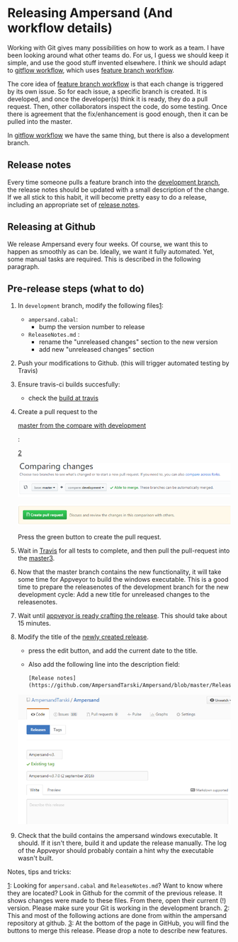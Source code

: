 # Releasing Ampersand \(And workflow details\)

Working with Git gives many possibilities on how to work as a team. I have been looking around what other teams do. For us, I guess we should keep it simple, and use the good stuff invented elsewhere. I think we should adapt to [gitflow workflow](https://www.atlassian.com/git/tutorials/comparing-workflows/gitflow-workflow), which uses [feature branch workflow](https://www.atlassian.com/git/tutorials/comparing-workflows/feature-branch-workflow).

The core idea of [feature branch workflow](https://www.atlassian.com/git/tutorials/comparing-workflows/feature-branch-workflow) is that each change is triggered by its own issue. So for each issue, a specific branch is created. It is developed, and once the developer\(s\) think it is ready, they do a pull request. Then, other collaborators inspect the code, do some testing. Once there is agreement that the fix/enhancement is good enough, then it can be pulled into the master.

In [gitflow workflow](https://www.atlassian.com/git/tutorials/comparing-workflows/gitflow-workflow) we have the same thing, but there is also a development branch.

## Release notes

Every time someone pulls a feature branch into the [development branch](https://github.com/AmpersandTarski/Ampersand/tree/development), the release notes should be updated with a small description of the change. If we all stick to this habit, it will become pretty easy to do a release, including an appropriate set of [release notes](https://github.com/AmpersandTarski/Ampersand/blob/development/ReleaseNotes.md).

## Releasing at Github

We release Ampersand every four weeks. Of course, we want this to happen as smoothly as can be. Ideally, we want it fully automated. Yet, some manual tasks are required. This is described in the following paragraph.

## Pre-release steps \(what to do\)

1. In `development` branch, modify the following files[1](releasing-ampersand-and-workflow-details.md#myfootnote1):
   * `ampersand.cabal`: 
     * bump the version number to release
   * `ReleaseNotes.md` : 
     * rename the "unreleased changes" section to the new version
     * add new "unreleased changes" section
2. Push your modifications to Github. \(this will trigger automated testing by Travis\)
3. Ensure travis-ci builds succesfully:
   * check the [build at travis](https://travis-ci.org/AmpersandTarski/Ampersand)
4. Create a pull request to the 

   [master from the compare with development](https://github.com/AmpersandTarski/Ampersand/compare/master...development)

   :

   [2](releasing-ampersand-and-workflow-details.md#myfootnote2)

   ![](../.gitbook/assets/comparing-master-and-development.PNG)

   ![](../.gitbook/assets/create-pull-request.PNG)

    Press the green button to create the pull request.

5. Wait in [Travis](https://travis-ci.org/AmpersandTarski/Ampersand) for all tests to complete, and then pull the pull-request into the [master](https://github.com/AmpersandTarski/Ampersand/)[3](releasing-ampersand-and-workflow-details.md#myfootnote3).
6. Now that the master branch contains the new functionality, it will take some time for Appveyor to build the windows executable. This is a good time to prepare the releasenotes of the development branch for the new development cycle: Add a new title for unreleased changes to the releasenotes. 
7. Wait until [appveyor is ready crafting the release](https://ci.appveyor.com/project/hanjoosten/ampersand). This should take about 15 minutes.
8. Modify the title of the [newly created release](https://github.com/AmpersandTarski/Ampersand/releases/latest).

   * press the edit button, and add the current date to the title. 
   * Also add the following line into the description field: 

     ```text
     [Release notes](https://github.com/AmpersandTarski/Ampersand/blob/master/ReleaseNotes.md)
     ```



   ![](../.gitbook/assets/modify-release-title.PNG)

9. Check that the build contains the ampersand windows executable. It should. If it isn't there, build it and update the release manually. The log of the Appveyor should probably contain a hint why the executable wasn't built.

Notes, tips and tricks:

[1](releasing-ampersand-and-workflow-details.md): Looking for `ampersand.cabal` and `ReleaseNotes.md`? Want to know where they are located? Look in Github for the commit of the previous release. It shows changes were made to these files. From there, open their current \(!\) version. Please make sure your Git is working in the development branch. [2](releasing-ampersand-and-workflow-details.md): This and most of the following actions are done from within the ampersand repository at github. [3](releasing-ampersand-and-workflow-details.md): At the bottom of the page in GitHub, you will find the buttons to merge this release. Please drop a note to describe new features.

